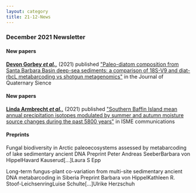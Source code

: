 ```yaml
---
layout: category
title: 21-12-News
---
```


<div class="section">
<h3 class="section-title underline">December 2021 Newsletter</h3>
</div>

<div class="intro">
<h4 class="section-title underline">New papers</h4>
  
<p><a href="https://onlinelibrary-wiley-com.ezproxy.its.uu.se/doi/10.1002/jqs.3390" target="_blank"><b>Devon Gorbey <i>et al.,</i></b></a> (2021) published <u>"Paleo-diatom composition from Santa Barbara Basin deep-sea sediments: a comparison of 18S-V9 and diat-rbcL metabarcoding vs shotgun metagenomics"</u> in the Journal of Quaternary Sience</p>

</div>

<div class="intro">
<h4 class="section-title underline">New papers</h4>
<p><a href="https://www.nature.com/articles/s43705-021-00070-8" target="_blank"><b>Linda Armbrecht <i>et al.,</i></b></a> (2021) published <u>"Southern Baffin Island mean annual precipitation isotopes modulated by summer and autumn moisture source changes during the past 5800 years"</u> in  ISME communications</p>

<div class="intro">
<h4 class="section-title underline">Preprints</h4> 
  
Fungal biodiversity in Arctic paleoecosystems assessed by metabarcoding of lake sedimentary ancient DNA
Preprint
Peter Andreas SeeberBarbara von HippelHavard Kauserud[...]Laura S Epp
  
Long-term fungus-plant co-variation from multi-site sedimentary ancient DNA metabarcoding in Siberia
Preprint
Barbara von HippelKathleen R. Stoof-LeichsenringLuise Schulte[...]Ulrike Herzschuh
